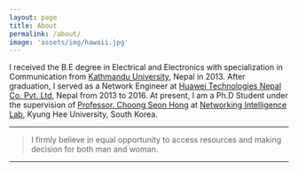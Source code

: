 ```yaml
---
layout: page
title: About
permalink: /about/
image: 'assets/img/hawaii.jpg'
---
```


I received the B.E degree in Electrical and Electronics with specialization in Communication from <a href="https://ku.edu.np/" target="_blank"> Kathmandu University</a>, Nepal in 2013. After graduation, I served as a Network Engineer at <a href="https://www.huawei.com/en/" target="_blank">Huawei Technologies Nepal Co. Pvt. Ltd</a>, Nepal from 2013 to 2016. At present, I am a Ph.D Student under the supervision of <a href="https://scholar.google.com/citations?user=oKANWloAAAAJ&hl=en" target="_blank"> Professor. Choong Seon Hong</a> at  <a href="http://networking.khu.ac.kr/" target="_blank">Networking Intelligence Lab</a>, Kyung Hee University, South Korea.

***

> I firmly believe in equal opportunity to access resources and making decision for both man and woman.

***

